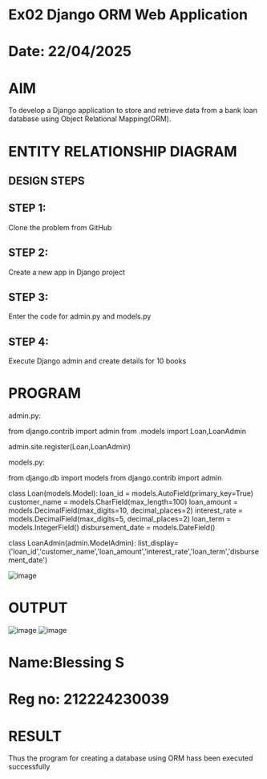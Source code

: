 # Ex02 Django ORM Web Application
# Date: 22/04/2025
# AIM
To develop a Django application to store and retrieve data from a bank loan database using Object Relational Mapping(ORM).

# ENTITY RELATIONSHIP DIAGRAM
## DESIGN STEPS
## STEP 1:
Clone the problem from GitHub

## STEP 2:
Create a new app in Django project

## STEP 3:
Enter the code for admin.py and models.py

## STEP 4:
Execute Django admin and create details for 10 books

# PROGRAM
admin.py:

from django.contrib import admin
from .models import Loan,LoanAdmin

admin.site.register(Loan,LoanAdmin)

models.py:

from django.db import models
from django.contrib import admin

class Loan(models.Model):
    loan_id = models.AutoField(primary_key=True)
    customer_name = models.CharField(max_length=100)
    loan_amount = models.DecimalField(max_digits=10, decimal_places=2)
    interest_rate = models.DecimalField(max_digits=5, decimal_places=2)
    loan_term = models.IntegerField()
    disbursement_date = models.DateField()

class LoanAdmin(admin.ModelAdmin):
list_display=('loan_id','customer_name','loan_amount','interest_rate','loan_term','disbursement_date')

![image](https://github.com/user-attachments/assets/d1fb6a22-7676-4521-849c-665c95e225dc)

# OUTPUT

![image](https://github.com/user-attachments/assets/4e8a5ac3-3591-432c-b0bd-ee6ccc134469)
![image](https://github.com/user-attachments/assets/712207e5-3f2b-452f-b356-a6a72fa027bc)


# Name:Blessing S
# Reg no: 212224230039
# RESULT
Thus the program for creating a database using ORM hass been executed successfully
